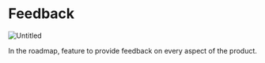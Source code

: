 # Feedback

![Untitled](@site/static/img/roadmap.png)

In the roadmap, feature to provide feedback on every aspect of the product.